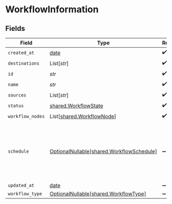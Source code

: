 # WorkflowInformation


## Fields

| Field                                                                                | Type                                                                                 | Required                                                                             | Description                                                                          | Example                                                                              |
| ------------------------------------------------------------------------------------ | ------------------------------------------------------------------------------------ | ------------------------------------------------------------------------------------ | ------------------------------------------------------------------------------------ | ------------------------------------------------------------------------------------ |
| `created_at`                                                                         | [date](https://docs.python.org/3/library/datetime.html#date-objects)                 | :heavy_check_mark:                                                                   | N/A                                                                                  |                                                                                      |
| `destinations`                                                                       | List[*str*]                                                                          | :heavy_check_mark:                                                                   | N/A                                                                                  |                                                                                      |
| `id`                                                                                 | *str*                                                                                | :heavy_check_mark:                                                                   | N/A                                                                                  |                                                                                      |
| `name`                                                                               | *str*                                                                                | :heavy_check_mark:                                                                   | N/A                                                                                  |                                                                                      |
| `sources`                                                                            | List[*str*]                                                                          | :heavy_check_mark:                                                                   | N/A                                                                                  |                                                                                      |
| `status`                                                                             | [shared.WorkflowState](../../models/shared/workflowstate.md)                         | :heavy_check_mark:                                                                   | N/A                                                                                  |                                                                                      |
| `workflow_nodes`                                                                     | List[[shared.WorkflowNode](../../models/shared/workflownode.md)]                     | :heavy_check_mark:                                                                   | N/A                                                                                  |                                                                                      |
| `schedule`                                                                           | [OptionalNullable[shared.WorkflowSchedule]](../../models/shared/workflowschedule.md) | :heavy_minus_sign:                                                                   | N/A                                                                                  | {<br/>"crontab_entries": [<br/>{<br/>"cron_expression": "0 0 * * *"<br/>}<br/>]<br/>} |
| `updated_at`                                                                         | [date](https://docs.python.org/3/library/datetime.html#date-objects)                 | :heavy_minus_sign:                                                                   | N/A                                                                                  |                                                                                      |
| `workflow_type`                                                                      | [OptionalNullable[shared.WorkflowType]](../../models/shared/workflowtype.md)         | :heavy_minus_sign:                                                                   | N/A                                                                                  |                                                                                      |